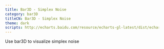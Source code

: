 ```yaml
---
title: Bar3D - Simplex Noise
category: bar3D
titleCN: Bar3D - Simplex Noise
theme: dark
scripts: http://echarts.baidu.com/resource/echarts-gl-latest/dist/echarts-gl.min.js,https://cdn.jsdelivr.net/gh/jwagner/simplex-noise.js/simplex-noise.js
---
```

Use bar3D to visualize simplex noise
